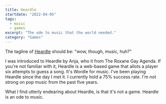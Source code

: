 ```yaml
---
title: Heardle
startdate: "2022-04-05"
tags:
  - music
  - games
excerpt: "The ode to music that the world needed."
category: "Games"
---
```

The tagline of [Heardle](https://heardle.app) should be: "wow, though, music, huh?"

I was introduced to Heardle by Anja, who it from The Roxane Gay Agenda. If you're not familiar with it, Heardle is a web-based game that allots a player six attempts to guess a song. It's Wordle for music. I've been playing Heardle since the day I met it. I currently hold a 75% success rate. I'm not strong on pop music from the past five years.

What I find utterly endearing about Heardle, is that it's not a game. Heardle is an ode to music.